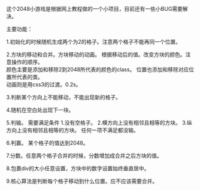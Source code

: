 这个2048小游戏是根据网上教程做的一个小项目，目前还有一些小BUG需要解决。


主要功能：

1.初始化的时候随机生成两个为2的格子。注意两个格子不能再同一个位置。     

2.方块的移动和合并。方块移动的动画。 
  根据移动后的值。改变方块的颜色。注意操作的顺序。   
  颜色主要是添加和移除2到2048所代表的颜色的class。 
  位置也添加和移除对应位置所代表的类。  
  动画则是用css3的过渡。0.2s。

3.判断某个方向上不能移动，不能出现新的格子。

4.随机在空白处出现下一块。 

5.判输。 需要满足条件 1.没有空格子。
                    2.横方向上没有相邻且相等的方块。
                    3.纵方向上没有相邻且相等的方块。  任何一项不满足都没输。 

6.判赢。 某个格子的值达到2048。

7.分数。任意两个格子合并的时候，分数增加成合并之后方块的值。

8.包裹div的大小任意设置，方块中的数字设置始终垂直居中。

9.核心算法是判断每个格子移动到什么位置。应不应该需要合并。
